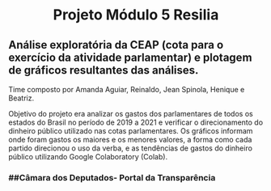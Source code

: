 <center><h1> Projeto Módulo 5 Resilia </h1> </center><p>
<h2>Análise exploratória da CEAP (cota para o exercício da atividade parlamentar) e plotagem de gráficos resultantes das análises. </h2> <p>
Time composto por Amanda Aguiar, Reinaldo, Jean Spinola, Henique e Beatriz. <p>
Objetivo do projeto era analizar os gastos dos parlamentares de todos os estados do Brasil no período de 2019 a 2021 e verificar o direcionamento do dinheiro público utilizado nas cotas parlamentares. Os gráficos informam onde foram gastos os maiores e os menores valores, a forma como cada partido direcionou o uso da verba, e as tendências de gastos do dinheiro público utilizando Google Colaboratory (Colab). <p>
  
<h3>##Câmara dos Deputados- Portal da Transparência</h3>
